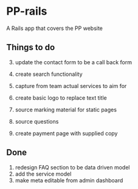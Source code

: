 # PP-rails
A Rails app that covers the PP website

## Things to do


3. update the contact form to be a call back form
4. create search functionality

6. capture from team actual services to aim for
7. create basic logo to replace text title
8. source marking material for static pages
9. source questions
10. create payment page with supplied copy

## Done

1. redesign FAQ section to be data driven model
2. add the service model
5. make meta editable from admin dashboard